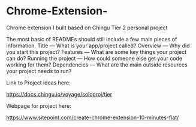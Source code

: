 # Chrome-Extension-
Chrome extension I built based on Chingu Tier 2 personal project 

The most basic of READMEs should still include a few main pieces of information.
Title — What is your app/project called?
Overview — Why did you start this project?
Features — What are some key things your project can do?
Running the project — How could someone else get your code working for them?
Dependencies — What are the main outside resources your project needs to run?

Link to Project ideas here:

https://docs.chingu.io/voyage/soloproj/tier

Webpage for project here:

https://www.sitepoint.com/create-chrome-extension-10-minutes-flat/

